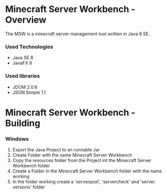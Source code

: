 # Minecraft Server Workbench - Overview #

The MSW is a minecraft server management tool written in Java 8 SE.

### Used Technologies ###

* Java SE 8
* JavaFX 8

### Used libraries ###

* JDOM 2.0.6
* JSON Simple 1.1

# Minecraft Server Workbench - Building #

### Windows ###

1. Export the Java Project to an runnable Jar
2. Create Folder with the name Minecraft Server Workbench
3. Copy the resources folder from the Project int the Minecraft Server Workbench folder
4. Create a Folder in the Minecraft Server Workbench folder with the name working
5. In the folder working create a 'serverpool', 'servercheck' and 'server versions' folder